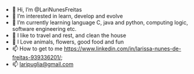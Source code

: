 ## 
- 👋 Hi, I’m @LariNunesFreitas
- 👀 I’m interested in learn, develop and evolve
- 👀 I’m currently learning language C, java and python, computing logic, software engineering etc.
- 🌱 I like to travel and rest, and clean the house
- 💞️ I Love animals, flowers, good food and fun
- 📫 How to get to me https://www.linkedin.com/in/larissa-nunes-de-freitas-939336201/;
- 📫 laripuglia@gmail.com

<!---
LariNunesFreitas/LariNunesFreitas is a ✨ special ✨ repository because its `README.md` (this file) appears on your GitHub profile.
You can click the Preview link to take a look at your changes.
--->
